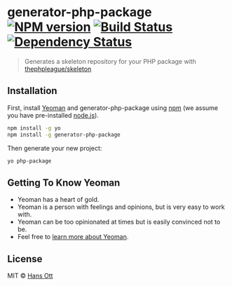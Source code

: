 # generator-php-package [![NPM version][npm-image]][npm-url] [![Build Status][travis-image]][travis-url] [![Dependency Status][daviddm-image]][daviddm-url]
> Generates a skeleton repository for your PHP package with [thephpleague/skeleton](https://github.com/thephpleague/skeleton)

## Installation

First, install [Yeoman](http://yeoman.io) and generator-php-package using [npm](https://www.npmjs.com/) (we assume you have pre-installed [node.js](https://nodejs.org/)).

```bash
npm install -g yo
npm install -g generator-php-package
```

Then generate your new project:

```bash
yo php-package
```

## Getting To Know Yeoman

 * Yeoman has a heart of gold.
 * Yeoman is a person with feelings and opinions, but is very easy to work with.
 * Yeoman can be too opinionated at times but is easily convinced not to be.
 * Feel free to [learn more about Yeoman](http://yeoman.io/).

## License

MIT © [Hans Ott](http://hansott.github.io/)


[npm-image]: https://badge.fury.io/js/generator-php-package.svg
[npm-url]: https://npmjs.org/package/generator-php-package
[travis-image]: https://travis-ci.org/hansott/generator-php-package.svg?branch=master
[travis-url]: https://travis-ci.org/hansott/generator-php-package
[daviddm-image]: https://david-dm.org/hansott/generator-php-package.svg?theme=shields.io
[daviddm-url]: https://david-dm.org/hansott/generator-php-package
